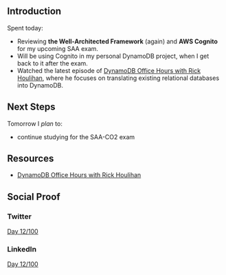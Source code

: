 ## Introduction

Spent today:

- Reviewing **the Well-Architected Framework** (again) and **AWS Cognito** for my upcoming SAA exam.
- Will be using Cognito in my personal DynamoDB project, when I get back to it after the exam.
- Watched the latest episode of [DynamoDB Office Hours with Rick Houlihan](https://www.twitch.tv/videos/710404761), where he focuses on translating existing relational databases into DynamoDB.

## Next Steps

Tomorrow I _plan_ to:

- continue studying for the SAA-CO2 exam

## Resources

- [DynamoDB Office Hours with Rick Houlihan](https://www.twitch.tv/videos/710404761)

## Social Proof

### Twitter

[Day 12/100](https://twitter.com/quinceleaf/status/1295247010837258240)

### LinkedIn

[Day 12/100](https://www.linkedin.com/posts/brian-ibbotson_dynamodb-office-hours-migrating-from-relational-activity-6701014132398940160-ctCB)
